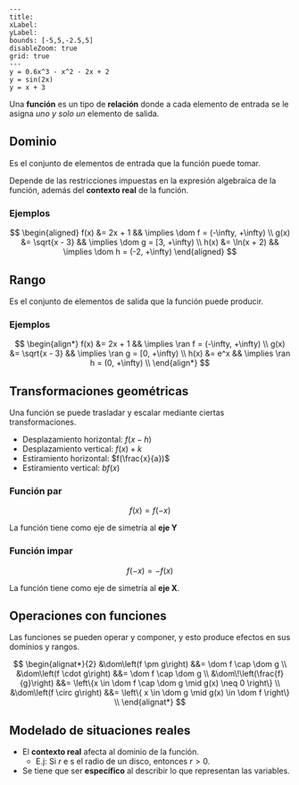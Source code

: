 
```functionplot
---
title: 
xLabel: 
yLabel: 
bounds: [-5,5,-2.5,5]
disableZoom: true
grid: true
---
y = 0.6x^3 - x^2 - 2x + 2
y = sin(2x)
y = x + 3
```

Una **función** es un tipo de **relación** donde a cada elemento de entrada se le asigna *uno y solo un* elemento de salida.

## Dominio

Es el conjunto de elementos de entrada que la función puede tomar.

Depende de las restricciones impuestas en la expresión algebraica de la función, además del **contexto real** de la función.

### Ejemplos

$$
\begin{aligned}
f(x) &= 2x + 1       && \implies    \dom f = (-\infty, +\infty) \\
g(x) &= \sqrt{x - 3} && \implies    \dom g = [3, +\infty) \\
h(x) &= \ln(x + 2)   && \implies    \dom h = (-2, +\infty)
\end{aligned}
$$

## Rango

Es el conjunto de elementos de salida que la función puede producir.

### Ejemplos

$$
\begin{align*}
f(x) &= 2x + 1       && \implies \ran f = (-\infty, +\infty) \\
g(x) &= \sqrt{x - 3} && \implies \ran g = [0, +\infty) \\
h(x) &= e^x          && \implies \ran h = (0, +\infty) \\
\end{align*}
$$

## Transformaciones geométricas

Una función se puede trasladar y escalar mediante ciertas transformaciones.

- Desplazamiento horizontal: $f(x - h)$
- Desplazamiento vertical: $f(x) + k$
- Estiramiento horizontal: $f(\frac{x}{a})$
- Estiramiento vertical: $bf(x)$

### Función par

$$
f(x) = f(-x)
$$

La función tiene como eje de simetría al **eje Y**

### Función impar

$$
f(-x) = -f(x)
$$

La función tiene como eje de simetría al **eje X**.

## Operaciones con funciones

Las funciones se pueden operar y componer, y esto produce efectos en sus dominios y rangos.

$$
\begin{alignat*}{2}
&\dom\left(f \pm g\right)   &&= \dom f \cap \dom g \\
&\dom\left(f \cdot g\right) &&= \dom f \cap \dom g \\
&\dom\!\left(\frac{f}{g}\right) &&= \left\{x \in \dom f \cap \dom g \mid g(x) \neq 0 \right\} \\
&\dom\left(f \circ g\right) &&= \left\{ x \in \dom g \mid g(x) \in \dom f \right\} \\
\end{alignat*}
$$

## Modelado de situaciones reales

- El **contexto real** afecta al dominio de la función.
	- E.j: Si $r$ e s el radio de un disco, entonces $r \gt 0$.
- Se tiene que ser **específico** al describir lo que representan las variables.

